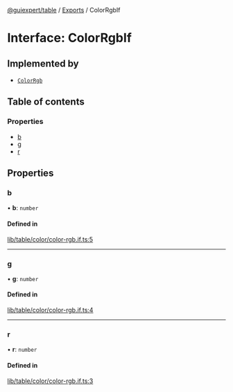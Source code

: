 [@guiexpert/table](../README.md) / [Exports](../modules.md) / ColorRgbIf

# Interface: ColorRgbIf

## Implemented by

- [`ColorRgb`](../classes/ColorRgb.md)

## Table of contents

### Properties

- [b](ColorRgbIf.md#b)
- [g](ColorRgbIf.md#g)
- [r](ColorRgbIf.md#r)

## Properties

### b

• **b**: `number`

#### Defined in

[lib/table/color/color-rgb.if.ts:5](https://github.com/guiexperttable/ge-table/blob/7d8ffe2/libs/table/src/lib/table/color/color-rgb.if.ts#L5)

___

### g

• **g**: `number`

#### Defined in

[lib/table/color/color-rgb.if.ts:4](https://github.com/guiexperttable/ge-table/blob/7d8ffe2/libs/table/src/lib/table/color/color-rgb.if.ts#L4)

___

### r

• **r**: `number`

#### Defined in

[lib/table/color/color-rgb.if.ts:3](https://github.com/guiexperttable/ge-table/blob/7d8ffe2/libs/table/src/lib/table/color/color-rgb.if.ts#L3)
